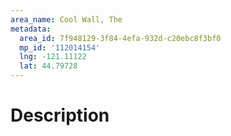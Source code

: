 ```yaml
---
area_name: Cool Wall, The
metadata:
  area_id: 7f948129-3f84-4efa-932d-c20ebc8f3bf0
  mp_id: '112014154'
  lng: -121.11122
  lat: 44.79728
---
```

# Description
